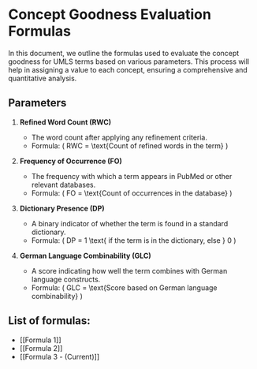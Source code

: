 # Concept Goodness Evaluation Formulas

In this document, we outline the formulas used to evaluate the concept goodness for UMLS terms based on various parameters. This process will help in assigning a value to each concept, ensuring a comprehensive and quantitative analysis.
## Parameters

1. **Refined Word Count (RWC)**
    - The word count after applying any refinement criteria.
    - Formula: \( RWC = \text{Count of refined words in the term} \)

2. **Frequency of Occurrence (FO)**
    - The frequency with which a term appears in PubMed or other relevant databases.
    - Formula: \( FO = \text{Count of occurrences in the database} \)

3. **Dictionary Presence (DP)**
    - A binary indicator of whether the term is found in a standard dictionary.
    - Formula: \( DP = 1 \text{ if the term is in the dictionary, else } 0 \)

4. **German Language Combinability (GLC)**
    - A score indicating how well the term combines with German language constructs.
    - Formula: \( GLC = \text{Score based on German language combinability} \)

## List of formulas:
- [[Formula 1]]
- [[Formula 2]]
- [[Formula 3 - (Current)]]